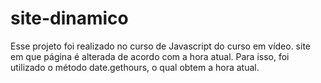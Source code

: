 # site-dinamico
 Esse projeto foi realizado no curso de Javascript do curso em vídeo.
 site em que página é alterada de acordo com a hora atual.
 Para isso, foi utilizado o método date.gethours, o qual obtem a hora atual.
